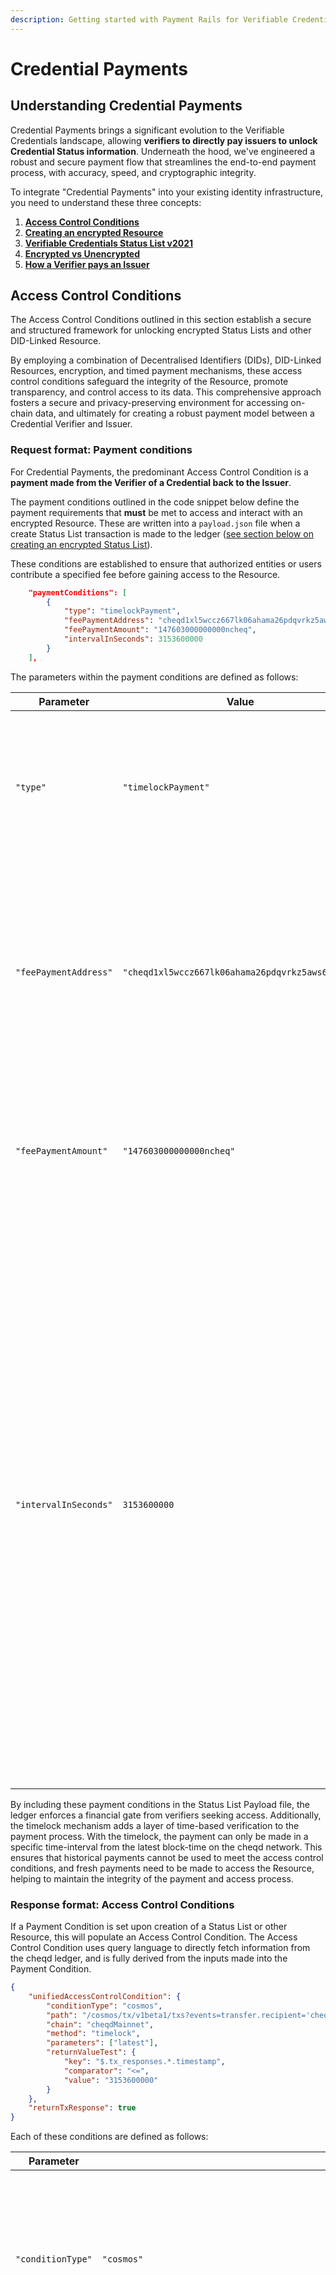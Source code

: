 ```yaml
---
description: Getting started with Payment Rails for Verifiable Credentials
---
```


# Credential Payments

## Understanding Credential Payments

Credential Payments brings a significant evolution to the Verifiable Credentials landscape, allowing **verifiers to directly pay issuers to unlock Credential Status information**. Underneath the hood, we've engineered a robust and secure payment flow that streamlines the end-to-end payment process, with accuracy, speed, and cryptographic integrity.

To integrate "Credential Payments" into your existing identity infrastructure, you need to understand these three concepts:

1. [**Access Control Conditions**](credential-payments.md#access-control-conditions)
2. [**Creating an encrypted Resource**](credential-payments.md#creating-an-encrypted-resource)
3. [**Verifiable Credentials Status List v2021**](credential-payments.md#verifiable-credentials-and-status-list-v2021)
4. [**Encrypted vs Unencrypted**](credential-payments.md#encrypted-vs-unencrypted)
5. [**How a Verifier pays an Issuer**](credential-payments.md#how-a-verifier-pays-an-issuer)

## Access Control Conditions

The Access Control Conditions outlined in this section establish a secure and structured framework for unlocking encrypted Status Lists and other DID-Linked Resource.&#x20;

By employing a combination of Decentralised Identifiers (DIDs), DID-Linked Resources, encryption, and timed payment mechanisms, these access control conditions safeguard the integrity of the Resource, promote transparency, and control access to its data. This comprehensive approach fosters a secure and privacy-preserving environment for accessing on-chain data, and ultimately for creating a robust payment model between a Credential Verifier and Issuer.&#x20;

### Request format: Payment conditions

For Credential Payments, the predominant Access Control Condition is a **payment made from the Verifier of a Credential back to the Issuer**.

The payment conditions outlined in the code snippet below define the payment requirements that **must** be met to access and interact with an encrypted Resource. These are written into a `payload.json` file when a create Status List transaction is made to the ledger ([see section below on creating an encrypted Status List](credential-payments.md#creating-an-encrypted-status-list)).

These conditions are established to ensure that authorized entities or users contribute a specified fee before gaining access to the Resource.&#x20;

```json
    "paymentConditions": [
        {
            "type": "timelockPayment",
            "feePaymentAddress": "cheqd1xl5wccz667lk06ahama26pdqvrkz5aws6m0ztp",
            "feePaymentAmount": "147603000000000ncheq",
            "intervalInSeconds": 3153600000
        }
    ],
```

The parameters within the payment conditions are defined as follows:

| Parameter             | Value                                            | Description                                                                                                                                                                                                                                                                                                                                                                                                                                                            |
| --------------------- | ------------------------------------------------ | ---------------------------------------------------------------------------------------------------------------------------------------------------------------------------------------------------------------------------------------------------------------------------------------------------------------------------------------------------------------------------------------------------------------------------------------------------------------------- |
| `"type"`              | `"timelockPayment"`                              | Indicates that a timelock payment mechanism is employed. Currently, this is the only type that is supported.                                                                                                                                                                                                                                                                                                                                                           |
| `"feePaymentAddress"` | `"cheqd1xl5wccz667lk06ahama26pdqvrkz5aws6m0ztp"` | Specifies the cheqd address to which the payment fee should be sent. This address is associated with the entity managing the Status List (Issuer) and who will receive the payment.                                                                                                                                                                                                                                                                                    |
| `"feePaymentAmount"`  | `"147603000000000ncheq"`                         | Defines the amount of the payment fee. In this case, the fee is specified in the smallest unit of CHEQ, (ncheq).                                                                                                                                                                                                                                                                                                                                                       |
| `"intervalInSeconds"` | `3153600000`                                     | Sets the duration of the timelock interval, measured in seconds. The verifier must make the payment within the specified time frame relative to a particular block-time on the cheqd blockchain. If the payment is successfully confirmed within this interval, the Verifier's access to the Resource is granted. However, if the payment claim is made outside of this window, it may be considered invalid, and the verifier's access to the Resource may be denied. |

By including these payment conditions in the Status List Payload file, the ledger enforces a financial gate from verifiers seeking access. Additionally, the timelock mechanism adds a layer of time-based verification to the payment process. With the timelock, the payment can only be made in a specific time-interval from the latest block-time on the cheqd network. This ensures that historical payments cannot be used to meet the access control conditions, and fresh payments need to be made to access the Resource, helping to maintain the integrity of the payment and access process.

### Response format: Access Control Conditions

If a Payment Condition is set upon creation of a Status List or other Resource, this will populate an Access Control Condition. The Access Control Condition uses query language to directly fetch information from the cheqd ledger, and is fully derived from the inputs made into the Payment Condition.

```json
{
    "unifiedAccessControlCondition": {
        "conditionType": "cosmos",
        "path": "/cosmos/tx/v1beta1/txs?events=transfer.recipient='cheqd1xl5wccz667lk06ahama26pdqvrkz5aws6m0ztp'&events=transfer.amount='147603000000000ncheq'&order_by=2&pagination.limit=1",
        "chain": "cheqdMainnet",
        "method": "timelock",
        "parameters": ["latest"],
        "returnValueTest": {
            "key": "$.tx_responses.*.timestamp",
            "comparator": "<=",
            "value": "3153600000"
        }
    },
    "returnTxResponse": true
}

```

Each of these conditions are defined as follows:

| Parameter         | Value                                                                                                                                                                           | Description                                                                                                                                                                                                                                   |
| ----------------- | ------------------------------------------------------------------------------------------------------------------------------------------------------------------------------- | --------------------------------------------------------------------------------------------------------------------------------------------------------------------------------------------------------------------------------------------- |
| `"conditionType"` | `"cosmos"`                                                                                                                                                                      | Specifies the type of condition being employed, indicating that the access control condition is related to the Cosmos blockchain ecosystem                                                                                                    |
| `"path"`          | `"/cosmos/tx/v1beta1/txs?events=transfer.recipient='cheqd1xl5wccz667lk06ahama26pdqvrkz5aws6m0ztp'&events=transfer.amount='147603000000000ncheq'&order_by=2&pagination.limit=1"` | Defines the query path to retrieve specific transaction events from the cheqd blockchain. It filters transactions with a recipient address and amount matching certain criteria, orders the results, and limits the query to one transaction. |
| `"chain"`         | `"cheqdMainnet"`                                                                                                                                                                | Specifies the blockchain network (chain) being used, indicating that the condition applies to the cheqd Mainnet.                                                                                                                              |
| `"method"`        | `"timelock"`                                                                                                                                                                    | Specifies the access control method being utilized, which is a timelock mechanism.                                                                                                                                                            |
| `"parameters"`    | `"latest"`                                                                                                                                                                      | Provides parameters for the access control method. In this case, it refers to the "latest" state on the blockchain                                                                                                                            |
| `"key"`           | `"$.tx_responses.*.timestamp"`                                                                                                                                                  | Specifies the key path within the transaction responses to extract the timestamp of the transaction.                                                                                                                                          |
| `"comparator"`    | `"<="`                                                                                                                                                                          | This checks if the extracted timestamp is less than or equal to the provided value.                                                                                                                                                           |
| `"value"`         | `"3153600000"`                                                                                                                                                                  | Defines the value (in seconds) against which the extracted timestamp is compared. This value represents a time interval.                                                                                                                      |

This comprehensive setup ensures secure and controlled access to the specified resource based on specified criteria and events from the cheqd blockchain.&#x20;

## **Charge for a Credential**

To create an encrypted Verifiable Credential Status List v2021 with a set of Access Control Conditions, an Issuer will need to:

1. Compile a `payload.json` file with requisite Access Control Conditions;
2. Submit a `create Status List` transaction the the ledger.

### Step 1: Create a DID

* [Create a DID](did-operations/create-did.md)

### Step 2: Compiling a Status List 2021 Payload file

Below are examples of encrypted Status List Payload files:&#x20;

<details>

<summary>Revocation: StatusList2021</summary>

```json
{
    "kms": "local",
    "issuerDid": "did:cheqd:testnet:322761ea-587d-454a-a955-745200301b99",
    "statusListName": "revocation-list-encrypted-inverse-timelock",
    "statusPurpose": "revocation",
    "encrypted": true,
    "paymentConditions": [
        {
            "type": "timelockPayment",
            "feePaymentAddress": "cheqd1xl5wccz667lk06ahama26pdqvrkz5aws6m0ztp",
            "feePaymentAmount": "147603000000000ncheq",
            "intervalInSeconds": 3153600000
        }
    ],
    "returnSymmetricKey": true,
    "dkgOptions": {
        "chain": "cheqdMainnet",
        "network": "localhost"
    }
}

```

</details>

<details>

<summary>Suspension: StatusList2021</summary>

```json
{
    "kms": "local",
    "issuerDid": "did:cheqd:testnet:322761ea-587d-454a-a955-745200301b99",
    "statusListName": "suspension-list-encrypted-inverse-timelock",
    "statusPurpose": "suspension",
    "encrypted": true,
    "paymentConditions": [
        {
            "type": "timelockPayment",
            "feePaymentAddress": "cheqd1xl5wccz667lk06ahama26pdqvrkz5aws6m0ztp",
            "feePaymentAmount": "147603000000000ncheq",
            "intervalInSeconds": 3153600000
        }
    ],
    "returnSymmetricKey": true,
    "dkgOptions": {
        "chain": "cheqdMainnet",
        "network": "localhost"
    }
}

```

</details>

The provided code snippets above show two Status List Payload files for both Revocation and Suspension.&#x20;

The Payload files are a crucial configuration element that establishes Payment Conditions for unlocking a Status List Resource. Let's break down the components of this code to understand how it achieves this access control mechanism:



| Parameter              | Value                                                      | Description                                                                                                                                                                            |
| ---------------------- | ---------------------------------------------------------- | -------------------------------------------------------------------------------------------------------------------------------------------------------------------------------------- |
| `"kms"`                | `"local"`                                                  | This indicates that a local Key Management System (KMS) is being used for cryptographic operations, ensuring secure key handling.                                                      |
| `"issuerDid"`          | `"did:cheqd:testnet:322761ea-587d-454a-a955-745200301b99"` | Specifies the issuer's Decentralized Identifier (DID), uniquely identifying the entity responsible for managing and issuing verifiable credentials.                                    |
| `"statusListName"`     | `"revocation-list-encrypted"`                              | Names the Verifiable Credential Status List, providing context for its purpose.                                                                                                        |
| `"statusPurpose"`      | `"revocation"`                                             | Defines the purpose of the status list. This can be either **revocation** or **suspension.**                                                                                           |
| `"encrypted"`          | `true`                                                     | Indicates that the Verifiable Credential Status List, crucially, **is encrypted**, enhancing data privacy and security. This can be either **true** or **false (unencrypted).**        |
| `"paymentConditions"`  | `[...]`                                                    | Describes the payment conditions required for accessing the status list. In this case, a timelock payment mechanism is used, specifying the fee payment address, amount, and interval. |
| `"returnSymmetricKey"` | `true`                                                     | Specifies that the symmetric key for decrypting the status list will be returned.                                                                                                      |
| `"dkgOptions"`         | `{...}`                                                    | Configures Distributed Key Generation (DKG) options, including the blockchain and network information.                                                                                 |



### Step 3: Submit a create Status List transaction to the ledger

Once an Issuer has compiled the Payload file, they can submit this to the ledger using the following transaciton:

```
veramo execute -m cheqdCreateStatusList2021 --argsFile path/to/payload.json
```

The ledger will acknowledge that this StatusList bitstring should be This indicates to the ledger that the Resource should be fully encrypted and only be decrypted upon the set conditions being met.&#x20;

### Encrypted Status List Response format

The following code snippet shows an example of an encrypted Status List:

```json
{
  "StatusList2021": {
    "statusPurpose": "revocation",
    "encodedList": "803fda8136009b4c92d40f8740a19ec4ca9eebe6acd97015fba90b393ea117e746ac9b60a7d44297796f1fc5214b71a4bd17be9c09f32fd0c5d53c32f1c6bfe796b2e8e011c77bf9538c5c57c567676d99a9327284ba377ae90c17e42856971f",
    "validFrom": "2023-07-06T08:27:44.121Z"
  },
  "metadata": {
    "type": "StatusList2021Revocation",
    "encrypted": true,
    "encoding": "base64url",
    "encryptedSymmetricKey": "1e22748c86db6fa906e1e94aeedc7ca7c706d95f518b239b865411d36c53db2da7afd67ad11a69a99b16cee73e807c174da700b421cd5abdc06e1871ad87137bfe6fc52d64c90239e3366aecf69d60581e38d7fc9da0e32461e6640f3099628437a10f219cb89ff0d1aa6cd803288d335d759d8e16abffeb485ed277e17274cb0000000000000020ad03178dd1550e9622365abf929d96600ab004fb96152bf595bef665424943c56461b30a993221efc4812a30dd2f56a3",
    "paymentConditions": [
      {
        "type": "timelockPayment",
        "feePaymentAddress": "cheqd1xl5wccz667lk06ahama26pdqvrkz5aws6m0ztp",
        "feePaymentAmount": "147603000000000ncheq",
        "intervalInSeconds": 3153600000
      }
    ]
  }
}
```

Importantly, the only encrypted element is the "encodedList" element. This provides the Verifier sufficient information to be able to make the payment back the the Issuer and to fulfill the Access Control Conditions, without being able to see the contents of the Status List itself.

By utilizing cryptographic operations, specifying payment requirements, and ensuring data encryption, this configuration enhances the security, integrity, and controlled access to the Status List, aligning with the principles of decentralized and secure identity management.



## **Verifiable Credentials and Status List v2021**

Currently, cheqd supports creating unencrypted and encrypted Status List 2021 Resources to enable issuers to gate the status of Credentials they issue.&#x20;

The tutorials below explain:

1. [What is Verifiable Credential Status List v2021?](status-list-v2021/)
2. [How to Create a Status List as a Resource](status-list-v2021/statuslist2021-resources.md)
3. [Issuing a Verifiable Credential referencing a Status List](status-list-v2021/issuing-a-verifiable-credential-referencing-status-list.md)

## Verifier pays issuer

If a Verifier wants to unlock access to the Resource, to gain access to additional information about a Credential presented to them, such as the Credential Status, firstly, the Verifier will be presented Credential, including a link to the StatusList. The Verifier will be directed to a resource with the following information through a DID URL, for example:&#x20;

{% embed url="https://resolver.cheqd.net/1.0/identifiers/did:cheqd:testnet:322761ea-587d-454a-a955-745200301b99?resourceName=revocation-list-encrypted-inverse-timelock&resourceType=StatusList2021Revocation" %}
Example of encrypted Status List identifiable via a DID URL
{% endembed %}

This DID URL will contain:

* An encrypted potion of the Resource, such as a Status List bitstring
* Unencrypted metadata about the Resource, including the issuers' payment address and and the Access Control Conditions.

